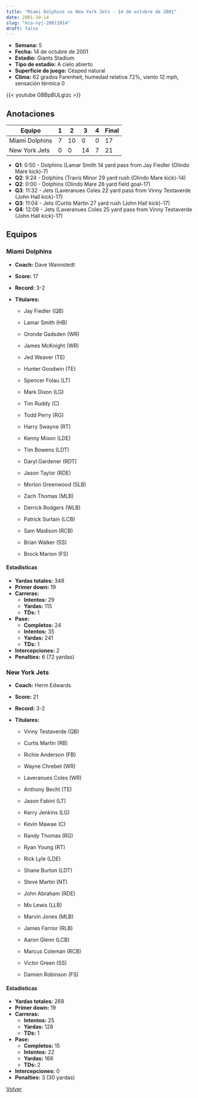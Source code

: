 ```yaml
---
title: "Miami Dolphins vs New York Jets - 14 de octubre de 2001"
date: 2001-10-14
slug: "mia-nyj-20011014"
draft: false
---
```


- **Semana:** 5
- **Fecha:** 14 de octubre de 2001
- **Estadio:** Giants Stadium
- **Tipo de estadio:** A cielo abierto
- **Superficie de juego:** Césped natural
- **Clima:** 62 grados Farenheit, humedad relativa 72%, viento 12 mph, sensación térmica 0


{{< youtube GBBpBULgizc >}}


## Anotaciones
| Equipo | 1 | 2 | 3 | 4 | Final |
|--------|---|---|---|---|-------|
| Miami Dolphins  | 7 | 10 | 0 | 0  | 17 |
| New York Jets  | 0 | 0 | 14 | 7  | 21 |
- **Q1**: 0:50 - Dolphins (Lamar Smith 14 yard pass from Jay Fiedler (Olindo Mare kick)-7)
- **Q2**: 9:24 - Dolphins (Travis Minor 29 yard rush (Olindo Mare kick)-14)
- **Q2**: 0:00 - Dolphins (Olindo Mare 26 yard field goal-17)
- **Q3**: 11:32 - Jets (Laveranues Coles 22 yard pass from Vinny Testaverde (John Hall kick)-17)
- **Q3**: 11:04 - Jets (Curtis Martin 27 yard rush (John Hall kick)-17)
- **Q4**: 12:08 - Jets (Laveranues Coles 25 yard pass from Vinny Testaverde (John Hall kick)-17)


## Equipos


### Miami Dolphins
* **Coach:** Dave Wannstedt
* **Score:** 17
* **Record:** 3-2
* **Titulares:** 

  * Jay Fiedler (QB) 

  * Lamar Smith (HB) 

  * Oronde Gadsden (WR) 

  * James McKnight (WR) 

  * Jed Weaver (TE) 

  * Hunter Goodwin (TE) 

  * Spencer Folau (LT) 

  * Mark Dixon (LG) 

  * Tim Ruddy (C) 

  * Todd Perry (RG) 

  * Harry Swayne (RT) 

  * Kenny Mixon (LDE) 

  * Tim Bowens (LDT) 

  * Daryl Gardener (RDT) 

  * Jason Taylor (RDE) 

  * Morlon Greenwood (SLB) 

  * Zach Thomas (MLB) 

  * Derrick Rodgers (WLB) 

  * Patrick Surtain (LCB) 

  * Sam Madison (RCB) 

  * Brian Walker (SS) 

  * Brock Marion (FS) 

#### Estadísticas
* **Yardas totales:** 348
* **Primer down:** 19
* **Carreras:**
  * **Intentos:** 29
  * **Yardas:** 115
  * **TDs:** 1
* **Pase:**
  * **Completos:** 24
  * **Intentos:** 35
  * **Yardas:** 241
  * **TDs:** 1
* **Intercepciones:** 2
* **Penalties:** 6 (72 yardas)

### New York Jets
* **Coach:** Herm Edwards
* **Score:** 21
* **Record:** 3-2
* **Titulares:** 

  * Vinny Testaverde (QB) 

  * Curtis Martin (RB) 

  * Richie Anderson (FB) 

  * Wayne Chrebet (WR) 

  * Laveranues Coles (WR) 

  * Anthony Becht (TE) 

  * Jason Fabini (LT) 

  * Kerry Jenkins (LG) 

  * Kevin Mawae (C) 

  * Randy Thomas (RG) 

  * Ryan Young (RT) 

  * Rick Lyle (LDE) 

  * Shane Burton (LDT) 

  * Steve Martin (NT) 

  * John Abraham (RDE) 

  * Mo Lewis (LLB) 

  * Marvin Jones (MLB) 

  * James Farrior (RLB) 

  * Aaron Glenn (LCB) 

  * Marcus Coleman (RCB) 

  * Victor Green (SS) 

  * Damien Robinson (FS) 

#### Estadísticas
* **Yardas totales:** 268
* **Primer down:** 19
* **Carreras:**
  * **Intentos:** 25
  * **Yardas:** 128
  * **TDs:** 1
* **Pase:**
  * **Completos:** 15
  * **Intentos:** 22
  * **Yardas:** 168
  * **TDs:** 2
* **Intercepciones:** 0
* **Penalties:** 3 (30 yardas)


[Volver](/historia/2001)
